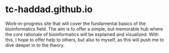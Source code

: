 # tc-haddad.github.io

Work-in-progress site that will cover the fundamental basics of the bioinformatics field. The aim is to offer a simple, but memorable hub where the core rationale of bioinformatics will be explained and visualized. With this, I hope to offer help to others, but also to myself, as this will push me to dive deeper in to the theory.
